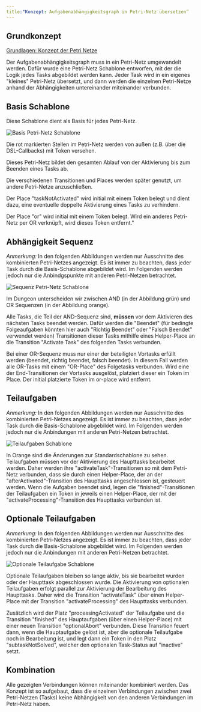 ```yaml
---
title:"Konzept: Aufgabenabhängigkeitsgraph in Petri-Netz übersetzen”
---
```


## Grundkonzept 
[Grundlagen: Konzept der Petri Netze](petri_nets.md)

Der Aufgabenabhängigkeitsgraph muss in ein Petri-Netz umgewandelt werden. Dafür wurde eine Petri-Netz Schablone entworfen, mit der die Logik jedes Tasks abgebildet werden kann. Jeder Task wird in ein eigenes "kleines" Petri-Netz übersetzt, und dann werden die einzelnen Petri-Netze anhand der Abhängigkeiten untereinander miteinander verbunden.


## Basis Schablone

Diese Schablone dient als Basis für jedes Petri-Netz.

![Basis Petri-Netz Schablone](img/petri_net_schablone_simple.png)

Die rot markierten Stellen im Petri-Netz werden von außen (z.B. über die DSL-Callbacks) mit Token versehen.

Dieses Petri-Netz bildet den gesamten Ablauf von der Aktivierung bis zum Beenden eines Tasks ab.

Die verschiedenen Transitionen und Places werden später genutzt, um andere Petri-Netze anzuschließen.

Der Place "taskNotActivated" wird initial mit einem Token belegt und dient dazu, eine eventuelle doppelte Aktivierung eines Tasks zu verhindern.

Der Place "or" wird initial mit einem Token belegt. Wird ein anderes Petri-Netz per OR verknüpft, wird dieses Token entfernt."
## Abhängigkeit Sequenz

*Anmerkung:* In den folgenden Abbildungen werden nur Ausschnitte des kombinierten Petri-Netzes angezeigt. Es ist immer zu beachten, dass jeder Task durch die Basis-Schablone abgebildet wird. Im Folgenden werden jedoch nur die Anbindgspunkte mit anderen Petri-Netzen betrachtet.

![Sequenz Petri-Netz Schablone](img/petri_net_schablone_seq.png)

Im Dungeon unterscheiden wir zwischen AND (in der Abbildung grün) und OR Sequenzen (in der Abbildung orange).

Alle Tasks, die Teil der AND-Sequenz sind, **müssen** vor dem Aktivieren des nächsten Tasks beendet werden. Dafür werden die "Beendet" (für bedingte Folgeaufgaben könnten hier auch "Richtig Beendet" oder "Falsch Beendet" verwendet werden) Transitionen dieser Tasks mithilfe eines Helper-Place an die Transition "Activate Task" des folgenden Tasks verbunden.

Bei einer OR-Sequenz muss nur einer der beteiligten Vortasks erfüllt werden (beendet, richtig beendet, falsch beendet). In diesem Fall werden alle OR-Tasks mit einem "OR-Place" des Folgetasks verbunden. Wird eine der End-Transitionen der Vortasks ausgelöst, platziert dieser ein Token im Place.
Der initial platzierte Token im or-place wird entfernt.

## Teilaufgaben

*Anmerkung:* In den folgenden Abbildungen werden nur Ausschnitte des kombinierten Petri-Netzes angezeigt. Es ist immer zu beachten, dass jeder Task durch die Basis-Schablone abgebildet wird. Im Folgenden werden jedoch nur die Anbindungen mit anderen Petri-Netzen betrachtet.

![Teilaufgaben Schablone](img/petri_net_schablone_subtask.png)

In Orange sind die Änderungen zur Standardschablone zu sehen.
Teilaufgaben müssen vor der Aktivierung des Haupttasks bearbeitet werden. Daher werden ihre "activateTask"-Transitionen so mit dem Petri-Netz verbunden, dass sie durch einen Helper-Place, der an der "afterActivated"-Transition des Haupttasks angeschlossen ist, gesteuert werden. Wenn die Aufgaben beendet sind, legen die "finished"-Transitionen der Teilaufgaben ein Token in jeweils einen Helper-Place, der mit der "activateProcessing"-Transition des Haupttasks verbunden ist.


## Optionale Teilaufgaben

*Anmerkung:* In den folgenden Abbildungen werden nur Ausschnitte des kombinierten Petri-Netzes angezeigt. Es ist immer zu beachten, dass jeder Task durch die Basis-Schablone abgebildet wird. Im Folgenden werden jedoch nur die Anbindungen mit anderen Petri-Netzen betrachtet.

![Optionale Teilaufgabe Schablone](img/petri_net_schablone_optional.png)

Optionale Teilaufgaben bleiben so lange aktiv, bis sie bearbeitet wurden oder der Haupttask abgeschlossen wurde. Die Aktivierung von optionalen Teilaufgaben erfolgt parallel zur Aktivierung der Bearbeitung des Haupttasks. Daher wird die Transition "activateTask" über einen Helper-Place mit der Transition "activateProcessing" des Haupttasks verbunden.

Zusätzlich wird der Platz "processingActivated" der Teilaufgabe und die Transition "finished" des Hauptaufgaben (über einen Helper-Place) mit einer neuen Transition "optionalAbort" verbunden. Diese Transition feuert dann, wenn die Hauptaufgabe gelöst ist, aber die optionale Teilaufgabe noch in Bearbeitung ist, und legt dann ein Token in den Platz "subtaskNotSolved", welcher den optionalen Task-Status auf "inactive" setzt.

## Kombination

Alle gezeigten Verbindungen können miteinander kombiniert werden. Das Konzept ist so aufgebaut, dass die einzelnen Verbindungen zwischen zwei Petri-Netzen (Tasks) keine Abhängigkeit von den anderen Verbindungen im Petri-Netz haben.